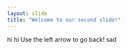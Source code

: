 ```yaml
---
layout: slide
title: "Welcome to our second slide!"
---
```

hi hi
Use the left arrow to go back!
sad
